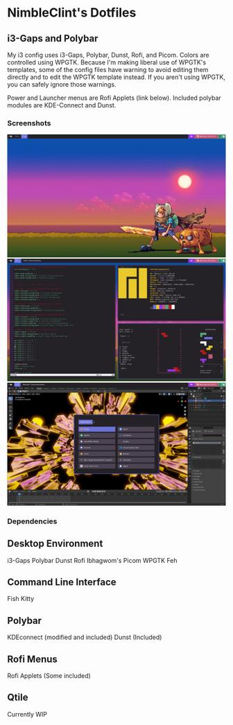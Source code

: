# NimbleClint's Dotfiles

## i3-Gaps and Polybar
My i3 config uses i3-Gaps, Polybar, Dunst, Rofi, and Picom. Colors are controlled using WPGTK. Because I'm making liberal use of WPGTK's templates, some of the config files have warning to avoid editing them directly and to edit the WPGTK template instead. If you aren't using WPGTK, you can safely ignore those warnings.

Power and Launcher menus are Rofi Applets (link below). Included polybar modules are KDE-Connect and Dunst.

### Screenshots
![NimbleClint's i3 Desktop](i3/i3screenshots/adventureTime_i3Polybar_desktop.png)
![NimbleClint's i3 Terminals](i3/i3screenshots/adventureTime_i3Polybar_terminals.png)
![NimbleClint's i3 Menus](i3/i3screenshots/adventureTime_i3Polybar_blender.png)

### Dependencies

Desktop Environment
----
i3-Gaps
Polybar
Dunst
Rofi
Ibhagwom's Picom
WPGTK
Feh

Command Line Interface
----
Fish
Kitty

Polybar
----
KDEconnect (modified and included)
Dunst (Included)

Rofi Menus
----
Rofi Applets (Some included)

## Qtile

Currently WIP
